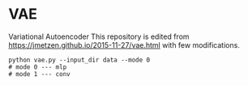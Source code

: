 # VAE
Variational Autoencoder
This repository is edited from https://jmetzen.github.io/2015-11-27/vae.html with few modifications.
```
python vae.py --input_dir data --mode 0
# mode 0 --- mlp
# mode 1 --- conv
```
